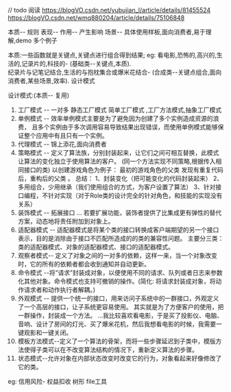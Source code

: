 // todo 阅读
https://blogVO.csdn.net/yubujian_l/article/details/81455524
https://blogVO.csdn.net/wmq880204/article/details/75106848

本质-- 规则 表现-- 作用-- 产生影响 场景-- 具体使用样板,面向消费者,易于理解,demo 多个例子

本质:一些函数就是关键点,关键点进行组合得到结果; eg: 看电影,恐怖的,高兴的,生活的,记录片的,科技的-               (基础类--关键点,本质).  
纪录片与记笔记结合,生活的与抱枕集合或爆米花结合- (合成类--关键点组合,面向消费者,某些场景,效率). 设计模式

设计模式:(本质-- 复用)
1. 工厂模式 -- 一对多 静态工厂模式 简单工厂模式 ,工厂方法模式,抽象工厂模式
2. 单例模式 -- 效率单例模式主要是为了避免因为创建了多个实例造成资源的浪费，
   且多个实例由于多次调用容易导致结果出现错误，而使用单例模式能够保证整个应用中有且只有一个实例。
3. 代理模式 -- 锦上添花,面向消费者
4. 策略模式 -- 定义了算法族，分别封装起来，让它们之间可相互替换，此模式让算法的变化独立于使用算法的客户。
   (同一个方法实现不同策略,根据传入相同接口的类)
   以创建游戏角色为例子： 最初的游戏角色的父类 发现有重复代码后，重构后的父类 。
   总结： 1、封装变化（把可能变化的代码封装起来） 2、多用组合，少用继承（我们使用组合的方式，为客户设置了算法）
   3、针对接口编程，不针对实现（对于Role类的设计完全的针对角色，和技能的实现没有关系）
5. 装饰模式 -- 拓展接口 ... 若要扩展功能，装饰者提供了比集成更有弹性的替代方案，动态地将责任附加到对象上。
6. 适配器模式 -- 适配器模式是将某个类的接口转换成客户端期望的另一个接口表示，目的是消除由于接口不匹配所造成的的类的兼容性问题。
   主要分三类：类的适配器模式、对象的适配器模式、接口的适配器模式。
7. 观察者模式-- 定义了对象之间的一对多的依赖，这样一来，当一个对象改变时，它的所有的依赖者都会收到通知并自动更新。
8. 命令模式 --将“请求”封装成对象，以便使用不同的请求、队列或者日志来参数化其他对象。命令模式也支持可撤销的操作。(简化:
   将请求封装成对象，将动作请求者和动作执行者解耦。)
9. 外观模式 -- 提供一个统一的接口，用来访问子系统中的一群接口，外观定义了一个高层的接口，让子系统更容易使用。
   其实就是为了方便客户的使用，把一群操作，封装成一个方法。
   ...我比较喜欢看电影，于是买了投影仪、电脑、音响、设计了房间的灯光、买了爆米花机，然后我想看电影的时候，我需要一键观影和一键关闭。
10. 模板方法模式--定义了一个算法的骨架，而将一些步骤延迟到子类中，模版方法使得子类可以在不改变算法结构的情况下，重新定义算法的步骤。
11. 状态模式--允许对象在内部状态改变时改变它的行为，对象看起来好像修改了它的类。

eg:
信用风险- 权益扣收
树形
file工具